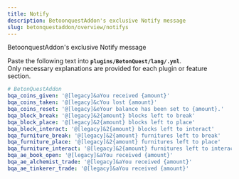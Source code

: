 ```yaml
---
title: Notify
description: BetoonquestAddon's exclusive Notify message
slug: betonquestaddon/overview/notifys
---
```


BetoonquestAddon's exclusive Notify message

Paste the following text into **`plugins/BetonQuest/lang/.yml`**.\
Only necessary explanations are provided for each plugin or feature section.
```yml
# BetonQuestAddon
bqa_coins_given: '@[legacy]&aYou received {amount}'
bqa_coins_taken: '@[legacy]&cYou lost {amount}'
bqa_coins_reset: '@[legacy]&eYour balance has been set to {amount}.'
bqa_block_break: '@[legacy]&2{amount} blocks left to break'
bqa_block_place: '@[legacy]&2{amount} blocks left to place'
bqa_block_interact: '@[legacy]&2{amount} blocks left to interact'
bqa_furniture_break: '@[legacy]&2{amount} furnitures left to break'
bqa_furniture_place: '@[legacy]&2{amount} furnitures left to place'
bqa_furniture_interact: '@[legacy]&2{amount} furnitures left to interact'
bqa_ae_book_open: '@[legacy]&aYou received {amount}'
bqa_ae_alchemist_trade: '@[legacy]&aYou received {amount}'
bqa_ae_tinkerer_trade: '@[legacy]&aYou received {amount}'
```